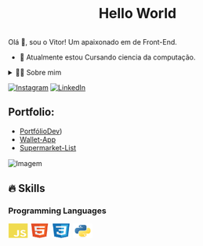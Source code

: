 
<div id="user-content-toc">
  <ul align="center">
    <summary><h1 style="display: inline-block">Hello World</h1></summary>
</div>


<p>
 Olá 👋, sou o Vitor! Um apaixonado em de Front-End.

  - 🌱 Atualmente estou Cursando ciencia da computação.

</p>


<details>
  <summary>👨‍💻 Sobre mim</summary>

  - 💬 Olá, meu nome é Vitor venturini, tenho 19 anos. Sou um entusiasta da programação que iniciou sua jornada no mundo do desenvolvimento em 2022, explorando inicialmente o back-end antes de descobrir minha afinidade e conforto no front-end. Com a decisão de iniciar meu curso de Ciência da Computação em 2023, escolhi focar meus esforços no desenvolvimento front-end.

  - ⚡ Apaixonado por desafios intelectuais, encontro equilíbrio entre minha paixão pelos estudos, onde busco constantemente conhecimento, e meu entusiasmo por jogos.
</details>


[![Instagram](https://img.shields.io/badge/Instagram-E4405F?style=for-the-badge&logo=instagram&logoColor=white)]([https://www.instagram.com/toquinhaman/](https://www.instagram.com/vitorramancini/))
[![LinkedIn](https://img.shields.io/badge/LinkedIn-0077B5?style=for-the-badge&logo=linkedin&logoColor=white)]([https://www.linkedin.com/in/christian-oliveira-925532257/](https://www.linkedin.com/in/vitor-ramancini-053227263/))



## Portfolio:
- [PortfólioDev](https://vitorfront.github.io/site-portfolio/))
- [Wallet-App](https://github.com/vitorfront/wallet-app-frontend)
- [Supermarket-List](https://github.com/vitorfront/supermarket-list-frontend)



<p align="left">
  <img align="center" src="https://github.com/VariableBee/VariableBee/assets/77739311/4e9f41af-6b57-49a7-b15a-74322e96b4d7" alt="Imagem">
</p>

## 🔥 Skills

  <div style="flex-basis: 48%;">
    <h3>Programming Languages</h3>
    <img align="center" alt="Js" height="30" width="40" src="https://raw.githubusercontent.com/devicons/devicon/master/icons/javascript/javascript-plain.svg">
    <img align="center" alt="HTML" height="30" width="40" src="https://raw.githubusercontent.com/devicons/devicon/master/icons/html5/html5-original.svg">
    <img align="center" alt="CSS" height="30" width="40" src="https://raw.githubusercontent.com/devicons/devicon/master/icons/css3/css3-original.svg">
    <img align="center" alt="Python" height="30" width="40" src="https://raw.githubusercontent.com/devicons/devicon/master/icons/python/python-original.svg">
  </div>
  
  
